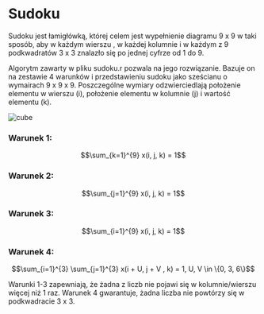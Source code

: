 # Sudoku

Sudoku jest łamigłówką, której celem jest wypełnienie diagramu 9 x 9 w taki sposób, aby w każdym wierszu , w każdej kolumnie i w każdym z 9 podkwadratów 3 x 3 znalazło się po jednej cyfrze od 1 do 9. 

Algorytm zawarty w pliku sudoku.r pozwala na jego rozwiązanie. Bazuje on na zestawie 4 warunków i przedstawieniu sudoku jako sześcianu o wymairach 9 x 9 x 9. Poszczególne wymiary odzwierciedlają położenie elementu w wierszu (i), położenie elementu w kolumnie (j) i wartość elementu (k). 

![cube](https://user-images.githubusercontent.com/94802710/229210398-68160023-6abe-4e10-b4bf-a8de651549b0.png)

### Warunek 1:
$$\sum_{k=1}^{9} x(i, j, k) = 1$$

### Warunek 2:
$$\sum_{j=1}^{9} x(i, j, k) = 1$$

### Warunek 3:
$$\sum_{i=1}^{9} x(i, j, k) = 1$$

### Warunek 4:
$$\sum_{i=1}^{3} \sum_{j=1}^{3} x(i + U, j + V , k) = 1, U, V \in \{0, 3, 6\}$$

Warunki 1-3 zapewniają, że żadna z liczb nie pojawi się w kolumnie/wierszu więcej niż 1 raz. Warunek 4 gwarantuje, żadna liczba nie powtórzy się w podkwadracie 3 x 3.
